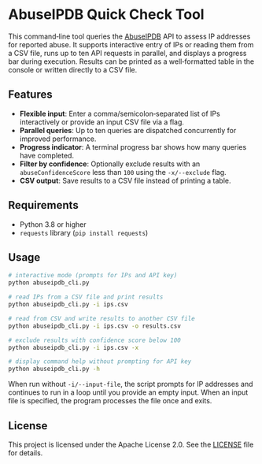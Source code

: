 # AbuseIPDB Quick Check Tool

This command‑line tool queries the [AbuseIPDB](https://www.abuseipdb.com/) API to
assess IP addresses for reported abuse. It supports interactive entry of IPs
or reading them from a CSV file, runs up to ten API requests in parallel, and
displays a progress bar during execution. Results can be printed as a
well‑formatted table in the console or written directly to a CSV file.

## Features

- **Flexible input**: Enter a comma/semicolon‑separated list of IPs interactively
  or provide an input CSV file via a flag.
- **Parallel queries**: Up to ten queries are dispatched concurrently for
  improved performance.
- **Progress indicator**: A terminal progress bar shows how many queries have
  completed.
- **Filter by confidence**: Optionally exclude results with an
  `abuseConfidenceScore` less than `100` using the `-x/--exclude` flag.
- **CSV output**: Save results to a CSV file instead of printing a table.

## Requirements

- Python 3.8 or higher
- `requests` library (`pip install requests`)

## Usage

```bash
# interactive mode (prompts for IPs and API key)
python abuseipdb_cli.py

# read IPs from a CSV file and print results
python abuseipdb_cli.py -i ips.csv

# read from CSV and write results to another CSV file
python abuseipdb_cli.py -i ips.csv -o results.csv

# exclude results with confidence score below 100
python abuseipdb_cli.py -i ips.csv -x

# display command help without prompting for API key
python abuseipdb_cli.py -h
```

When run without `-i/--input-file`, the script prompts for IP addresses and
continues to run in a loop until you provide an empty input. When an input
file is specified, the program processes the file once and exits.

## License

This project is licensed under the Apache License 2.0. See the [LICENSE](LICENSE)
file for details.